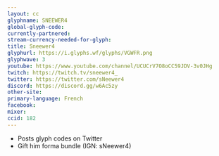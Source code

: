```yaml
---
layout: cc
glyphname: SNEEWER4
global-glyph-code: 
currently-partnered: 
stream-currency-needed-for-glyph: 
title: Sneewer4
glyphurl: https://i.glyphs.wf/glyphs/VGWFR.png
glyphwave: 3
youtube: https://www.youtube.com/channel/UCUCrV7O8oCC59JDV-3v0JHg
twitch: https://twitch.tv/sneewer4_
twitter: https://twitter.com/sNeewer4
discord: https://discord.gg/w6Ac5zy
other-site: 
primary-language: French
facebook: 
mixer: 
ccid: 182
---
```

* Posts glyph codes on Twitter
* Gift him forma bundle (IGN: sNeewer4)

